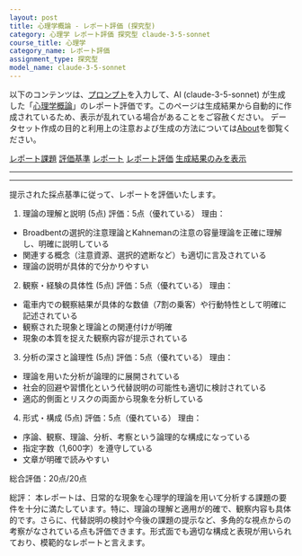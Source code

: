 ```yaml
---
layout: post
title: 心理学概論 - レポート評価 (探究型)
category: 心理学 レポート評価 探究型 claude-3-5-sonnet
course_title: 心理学
category_name: レポート評価
assignment_type: 探究型
model_name: claude-3-5-sonnet
---
```


以下のコンテンツは、[プロンプト](https://github.com/takedatoshiyuki/synthetic_assignments/tree/main/generated/心理学/claude-3-5-sonnet/prompt_レポート評価-探究型.md)を入力して、AI (claude-3-5-sonnet) が生成した「[心理学概論](/contents/心理学/)」のレポート評価です。このページは生成結果から自動的に作成されているため、表示が乱れている場合があることをご容赦ください。
データセット作成の目的と利用上の注意および生成の方法については[About](/About)を御覧ください。

[レポート課題](../レポート課題-探究型)
[評価基準](../評価基準-探究型)
[レポート](../レポート-探究型)
[レポート評価](../レポート評価-探究型)
[生成結果のみを表示](https://github.com/takedatoshiyuki/synthetic_assignments/tree/main/generated/心理学/claude-3-5-sonnet/レポート評価-探究型.md)
  

***
***
  
提示された採点基準に従って、レポートを評価いたします。

1. 理論の理解と説明 (5点)
評価：5点（優れている）
理由：
- Broadbentの選択的注意理論とKahnemanの注意の容量理論を正確に理解し、明確に説明している
- 関連する概念（注意資源、選択的遮断など）も適切に言及されている
- 理論の説明が具体的で分かりやすい

2. 観察・経験の具体性 (5点)
評価：5点（優れている）
理由：
- 電車内での観察結果が具体的な数値（7割の乗客）や行動特性として明確に記述されている
- 観察された現象と理論との関連付けが明確
- 現象の本質を捉えた観察内容が提示されている

3. 分析の深さと論理性 (5点)
評価：5点（優れている）
理由：
- 理論を用いた分析が論理的に展開されている
- 社会的回避や習慣化という代替説明の可能性も適切に検討されている
- 適応的側面とリスクの両面から現象を分析している

4. 形式・構成 (5点)
評価：5点（優れている）
理由：
- 序論、観察、理論、分析、考察という論理的な構成になっている
- 指定字数（1,600字）を遵守している
- 文章が明確で読みやすい

総合評価：20点/20点

総評：
本レポートは、日常的な現象を心理学的理論を用いて分析する課題の要件を十分に満たしています。特に、理論の理解と適用が的確で、観察内容も具体的です。さらに、代替説明の検討や今後の課題の提示など、多角的な視点からの考察がなされている点も評価できます。形式面でも適切な構成と表現が用いられており、模範的なレポートと言えます。
